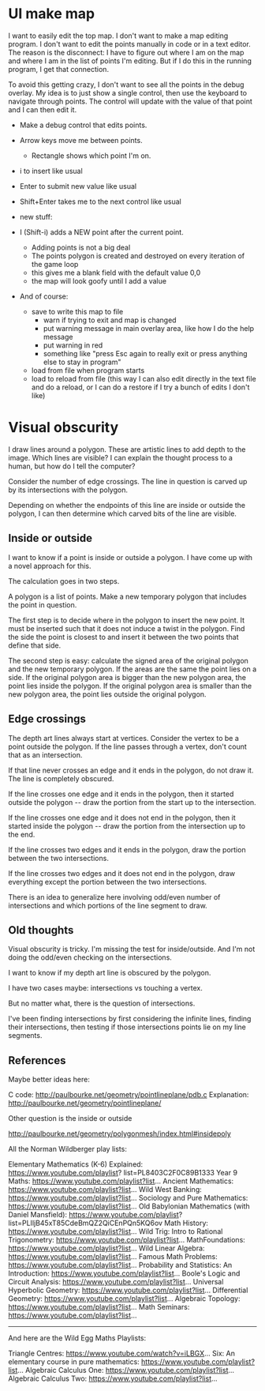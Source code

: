 # UI make map

I want to easily edit the top map. I don't want to make a map
editing program. I don't want to edit the points manually in
code or in a text editor. The reason is the disconnect: I have to
figure out where I am on the map and where I am in the list of
points I'm editing. But if I do this in the running program, I
get that connection.

To avoid this getting crazy, I don't want to see all the points
in the debug overlay. My idea is to just show a single control,
then use the keyboard to navigate through points. The control
will update with the value of that point and I can then edit it.

- Make a debug control that edits points.
- Arrow keys move me between points.
    - Rectangle shows which point I'm on.
- i to insert like usual
- Enter to submit new value like usual
- Shift+Enter takes me to the next control like usual
- new stuff:
- I (Shift-i) adds a NEW point after the current point.
    - Adding points is not a big deal
    - The points polygon is created and destroyed on every
      iteration of the game loop
    - this gives me a blank field with the default value 0,0
    - the map will look goofy until I add a value

- And of course:
    - save to write this map to file
        - warn if trying to exit and map is changed
        - put warning message in main overlay area, like how I do
          the help message
        - put warning in red
        - something like "press Esc again to really exit or
          press anything else to stay in program"
    - load from file when program starts
    - load to reload from file (this way I can also edit directly
      in the text file and do a reload, or I can do a restore if
      I try a bunch of edits I don't like)


# Visual obscurity

I draw lines around a polygon. These are artistic lines to add
depth to the image. Which lines are visible? I can explain the
thought process to a human, but how do I tell the computer?

Consider the number of edge crossings. The line in question is
carved up by its intersections with the polygon.

Depending on whether the endpoints of this line are inside or
outside the polygon, I can then determine which carved bits of
the line are visible.

## Inside or outside

I want to know if a point is inside or outside a polygon. I have
come up with a novel approach for this.

The calculation goes in two steps.

A polygon is a list of points. Make a new temporary polygon that
includes the point in question.

The first step is to decide where in the polygon to insert the
new point. It must be inserted such that it does not induce a
twist in the polygon. Find the side the point is closest to and
insert it between the two points that define that side.

The second step is easy: calculate the signed area of the
original polygon and the new temporary polygon. If the areas are
the same the point lies on a side. If the original polygon area
is bigger than the new polygon area, the point lies inside the
polygon. If the original polygon area is smaller than the new
polygon area, the point lies outside the original polygon.

## Edge crossings

The depth art lines always start at vertices. Consider the vertex
to be a point outside the polygon. If the line passes through a
vertex, don't count that as an intersection.

If that line never crosses an edge and it ends in the polygon, do
not draw it. The line is completely obscured.

If the line crosses one edge and it ends in the polygon, then it
started outside the polygon -- draw the portion from the start up
to the intersection.

If the line crosses one edge and it does not end in the polygon,
then it started inside the polygon -- draw the portion from the
intersection up to the end.

If the line crosses two edges and it ends in the polygon, draw
the portion between the two intersections.

If the line crosses two edges and it does not end in the polygon,
draw everything except the portion between the two intersections.

There is an idea to generalize here involving odd/even number of
intersections and which portions of the line segment to draw.

## Old thoughts

Visual obscurity is tricky. I'm missing the test for
inside/outside. And I'm not doing the odd/even checking on the
intersections.

I want to know if my depth art line is obscured by the polygon.

I have two cases maybe: intersections vs touching a vertex.

But no matter what, there is the question of intersections.

I've been finding intersections by first considering the infinite
lines, finding their intersections, then testing if those
intersections points lie on my line segments.

## References

Maybe better ideas here:

C code: http://paulbourke.net/geometry/pointlineplane/pdb.c
Explanation: http://paulbourke.net/geometry/pointlineplane/


Other question is the inside or outside

http://paulbourke.net/geometry/polygonmesh/index.html#insidepoly

All the Norman Wildberger play lists:

Elementary Mathematics (K-6) Explained: https://www.youtube.com/playlist?
list=PL8403C2F0C89B1333
Year 9 Maths: https://www.youtube.com/playlist?list...
Ancient Mathematics: https://www.youtube.com/playlist?list...
Wild West Banking: https://www.youtube.com/playlist?list...
Sociology and Pure Mathematics: https://www.youtube.com/playlist?list...
Old Babylonian Mathematics (with Daniel Mansfield): https://www.youtube.com/playlist?
list=PLIljB45xT85CdeBmQZ2QiCEnPQn5KQ6ov
Math History: https://www.youtube.com/playlist?list...
Wild Trig: Intro to Rational Trigonometry: https://www.youtube.com/playlist?list...
MathFoundations: https://www.youtube.com/playlist?list...
Wild Linear Algebra: https://www.youtube.com/playlist?list...
Famous Math Problems: https://www.youtube.com/playlist?list...
Probability and Statistics: An Introduction: https://www.youtube.com/playlist?list...
Boole's Logic and Circuit Analysis: https://www.youtube.com/playlist?list...
Universal Hyperbolic Geometry: https://www.youtube.com/playlist?list...
Differential Geometry: https://www.youtube.com/playlist?list...
Algebraic Topology: https://www.youtube.com/playlist?list...
Math Seminars: https://www.youtube.com/playlist?list...
************************

And here are the Wild Egg Maths Playlists:

Triangle Centres: https://www.youtube.com/watch?v=iLBGX...
Six: An elementary course in pure mathematics: https://www.youtube.com/playlist?list...
Algebraic Calculus One: https://www.youtube.com/playlist?list...
Algebraic Calculus Two: https://www.youtube.com/playlist?list...
